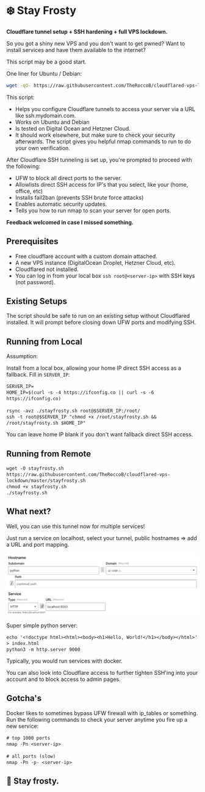 # ❄️ Stay Frosty

**Cloudflare tunnel setup + SSH hardening + full VPS lockdown.**

So you got a shiny new VPS and you don't want to get pwned? Want to install services and have them available to the internet?

This script may be a good start.

One liner for Ubuntu / Debian:
```bash
wget -qO- https://raw.githubusercontent.com/TheRoccoB/cloudflared-vps-lockdown/master/stayfrosty.sh | bash
```

This script:
* Helps you configure Cloudflare tunnels to access your server via a URL like ssh.mydomain.com.
* Works on Ubuntu and Debian
* Is tested on Digital Ocean and Hetzner Cloud. 
* It should work elsewhere, but make sure to check your security afterwards. The script gives you helpful nmap commands to run to do your own verification.

After Cloudflare SSH tunneling is set up, you're prompted to proceed with the following:
* UFW to block all direct ports to the server.
* Allowlists direct SSH access for IP's that you select, like your (home, office, etc)
* Installs fail2ban (prevents SSH brute force attacks)
* Enables automatic security updates.
* Tells you how to run nmap to scan your server for open ports.

**Feedback welcomed in case I missed something.** 

## Prerequisites

* Free cloudflare account with a custom domain attached.
* A new VPS instance (DigitalOcean Droplet, Hetzner Cloud, etc).
* Cloudflared not installed.
* You can log in from your local box `ssh root@<server-ip>` with SSH keys (not password).

## Existing Setups
The script should be safe to run on an existing setup without Cloudflared installed. It will prompt before closing down UFW ports and modifying SSH.

## Running from Local

Assumption:

Install from a local box, allowing your home IP direct SSH access as a fallback. Fill in `SERVER_IP`: 
```
SERVER_IP=
HOME_IP=$(curl -s -4 https://ifconfig.co || curl -s -6 https://ifconfig.co)

rsync -avz ./stayfrosty.sh root@$SERVER_IP:/root/
ssh -t root@$SERVER_IP "chmod +x /root/stayfrosty.sh && /root/stayfrosty.sh $HOME_IP"
```

You can leave home IP blank if you don't want fallback direct SSH access.

## Running from Remote
```
wget -O stayfrosty.sh https://raw.githubusercontent.com/TheRoccoB/cloudflared-vps-lockdown/master/stayfrosty.sh
chmod +x stayfrosty.sh
./stayfrosty.sh
```

## What next?

Well, you can use this tunnel now for multiple services!

Just run a service on localhost, select your tunnel, public hostnames => add a URL and port mapping.

![Python server example](tunnel.png)

Super simple python server:
```
echo '<!doctype html><html><body><h1>Hello, World!</h1></body></html>' > index.html
python3 -m http.server 9000
```

Typically, you would run services with docker.

You can also look into Cloudflare access to further tighten SSH'ing into your account and to block access to admin pages.

## Gotcha's

Docker likes to sometimes bypass UFW firewall with ip_tables or something. Run the following commands to check your server anytime you fire up a new service:

```
# top 1000 ports
nmap -Pn <server-ip> 

# all ports (slow)
nmap -Pn -p- <server-ip>
```

## 🧊 Stay frosty.
